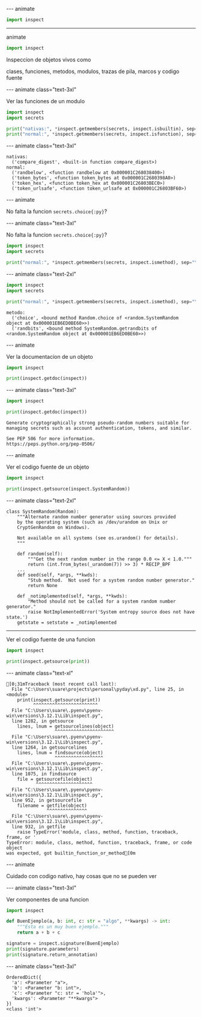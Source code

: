 --- animate

```py
import inspect
```

---

animate

```py
import inspect
```

Inspeccion de objetos vivos como

clases, funciones, metodos, modulos, trazas de pila, marcos y codigo fuente

--- animate class="text-3xl"

Ver las funciones de un modulo

```py
import inspect
import secrets

print("nativas:", *inspect.getmembers(secrets, inspect.isbuiltin), sep="\n  ")
print("normal:", *inspect.getmembers(secrets, inspect.isfunction), sep="\n  ")
```

--- animate class="text-3xl"

```plain
nativas:
  ('compare_digest', <built-in function compare_digest>)
normal:
  ('randbelow', <function randbelow at 0x000001C268038400>)
  ('token_bytes', <function token_bytes at 0x000001C2680398A0>)
  ('token_hex', <function token_hex at 0x000001C26803BEC0>)
  ('token_urlsafe', <function token_urlsafe at 0x000001C26803BF60>)
```

--- animate

No falta la funcion `secrets.choice{:py}`?

--- animate class="text-3xl"

No falta la funcion `secrets.choice{:py}`?

```py
import inspect
import secrets

print("normal:", *inspect.getmembers(secrets, inspect.ismethod), sep="\n  ")
```

--- animate class="text-2xl"

```py
import inspect
import secrets

print("normal:", *inspect.getmembers(secrets, inspect.ismethod), sep="\n  ")
```

```plain
metodo:
  ('choice', <bound method Random.choice of <random.SystemRandom object at 0x000001EB6ED0BE60>>)
  ('randbits', <bound method SystemRandom.getrandbits of <random.SystemRandom object at 0x000001EB6ED0BE60>>)
```

--- animate

Ver la documentacion de un objeto

```py
import inspect

print(inspect.getdoc(inspect))
```

--- animate class="text-3xl"

```py
import inspect

print(inspect.getdoc(inspect))
```

```plain
Generate cryptographically strong pseudo-random numbers suitable for
managing secrets such as account authentication, tokens, and similar.

See PEP 506 for more information.
https://peps.python.org/pep-0506/
```

--- animate

Ver el codigo fuente de un objeto

```py
import inspect

print(inspect.getsource(inspect.SystemRandom))
```

--- animate class="text-2xl"

```plain
class SystemRandom(Random):
    """Alternate random number generator using sources provided
    by the operating system (such as /dev/urandom on Unix or
    CryptGenRandom on Windows).

    Not available on all systems (see os.urandom() for details).
    """

    def random(self):
        """Get the next random number in the range 0.0 <= X < 1.0."""
        return (int.from_bytes(_urandom(7)) >> 3) * RECIP_BPF
    ...
    def seed(self, *args, **kwds):
        "Stub method.  Not used for a system random number generator."
        return None

    def _notimplemented(self, *args, **kwds):
        "Method should not be called for a system random number generator."
        raise NotImplementedError('System entropy source does not have state.')
    getstate = setstate = _notimplemented
```

---

Ver el codigo fuente de una funcion

```py
import inspect

print(inspect.getsource(print))
```

--- animate class="text-xl"

```ansi
[0;31mTraceback (most recent call last):
  File "C:\Users\suare\projects\personal\pyday\xd.py", line 25, in <module>
    print(inspect.getsource(print))
          ^^^^^^^^^^^^^^^^^^^^^^^^
  File "C:\Users\suare\.pyenv\pyenv-win\versions\3.12.1\Lib\inspect.py",
  line 1282, in getsource
    lines, lnum = getsourcelines(object)
                  ^^^^^^^^^^^^^^^^^^^^^^
  File "C:\Users\suare\.pyenv\pyenv-win\versions\3.12.1\Lib\inspect.py",
  line 1264, in getsourcelines
    lines, lnum = findsource(object)
                  ^^^^^^^^^^^^^^^^^^
  File "C:\Users\suare\.pyenv\pyenv-win\versions\3.12.1\Lib\inspect.py",
  line 1075, in findsource
    file = getsourcefile(object)
           ^^^^^^^^^^^^^^^^^^^^^
  File "C:\Users\suare\.pyenv\pyenv-win\versions\3.12.1\Lib\inspect.py",
  line 952, in getsourcefile
    filename = getfile(object)
               ^^^^^^^^^^^^^^^
  File "C:\Users\suare\.pyenv\pyenv-win\versions\3.12.1\Lib\inspect.py",
  line 932, in getfile
    raise TypeError('module, class, method, function, traceback, frame, or '
TypeError: module, class, method, function, traceback, frame, or code object
was expected, got builtin_function_or_method[0m
```

--- animate

Cuidado con codigo nativo, hay cosas que no se pueden ver

--- animate class="text-3xl"

Ver componentes de una funcion

```py
import inspect

def BuenEjemplo(a, b: int, c: str = "algo", **kwargs) -> int:
    """Esta es un muy buen ejemplo."""
    return a + b + c

signature = inspect.signature(BuenEjemplo)
print(signature.parameters)
print(signature.return_annotation)
```

--- animate class="text-3xl"

```plain
OrderedDict({
  'a': <Parameter "a">,
  'b': <Parameter "b: int">,
  'c': <Parameter "c: str = 'hola'">,
  'kwargs': <Parameter "**kwargs">
})
<class 'int'>
```
